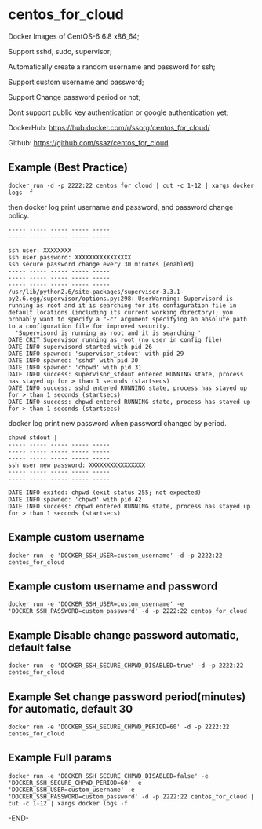 centos_for_cloud
==========

Docker Images of CentOS-6 6.8 x86_64;

Support sshd, sudo, supervisor;

Automatically create a random username and password for ssh;

Support custom username and password;

Support Change password period or not;

Dont support public key authentication or google authentication yet;

DockerHub: https://hub.docker.com/r/ssorg/centos_for_cloud/

Github: https://github.com/ssaz/centos_for_cloud

## Example (Best Practice)

```
docker run -d -p 2222:22 centos_for_cloud | cut -c 1-12 | xargs docker logs -f
```

then docker log print username and password, and password change policy.
```
----- ----- ----- ----- -----
----- ----- ----- ----- -----
----- ----- ----- ----- -----
ssh user: XXXXXXXX
ssh user password: XXXXXXXXXXXXXXXX
ssh secure password change every 30 minutes [enabled]
----- ----- ----- ----- -----
----- ----- ----- ----- -----
----- ----- ----- ----- -----
/usr/lib/python2.6/site-packages/supervisor-3.3.1-py2.6.egg/supervisor/options.py:298: UserWarning: Supervisord is running as root and it is searching for its configuration file in default locations (including its current working directory); you probably want to specify a "-c" argument specifying an absolute path to a configuration file for improved security.
  'Supervisord is running as root and it is searching '
DATE CRIT Supervisor running as root (no user in config file)
DATE INFO supervisord started with pid 26
DATE INFO spawned: 'supervisor_stdout' with pid 29
DATE INFO spawned: 'sshd' with pid 30
DATE INFO spawned: 'chpwd' with pid 31
DATE INFO success: supervisor_stdout entered RUNNING state, process has stayed up for > than 1 seconds (startsecs)
DATE INFO success: sshd entered RUNNING state, process has stayed up for > than 1 seconds (startsecs)
DATE INFO success: chpwd entered RUNNING state, process has stayed up for > than 1 seconds (startsecs)
```

docker log print new password when password changed by period.
```
chpwd stdout | 
----- ----- ----- ----- -----
----- ----- ----- ----- -----
----- ----- ----- ----- -----
ssh user new password: XXXXXXXXXXXXXXXX
----- ----- ----- ----- -----
----- ----- ----- ----- -----
----- ----- ----- ----- -----
DATE INFO exited: chpwd (exit status 255; not expected)
DATE INFO spawned: 'chpwd' with pid 42
DATE INFO success: chpwd entered RUNNING state, process has stayed up for > than 1 seconds (startsecs)
```

## Example custom username

```
docker run -e 'DOCKER_SSH_USER=custom_username' -d -p 2222:22 centos_for_cloud
```

## Example custom username and password

```
docker run -e 'DOCKER_SSH_USER=custom_username' -e 'DOCKER_SSH_PASSWORD=custom_password' -d -p 2222:22 centos_for_cloud
```

## Example Disable change password automatic, default false

```
docker run -e 'DOCKER_SSH_SECURE_CHPWD_DISABLED=true' -d -p 2222:22 centos_for_cloud
```

## Example Set change password period(minutes) for automatic, default 30

```
docker run -e 'DOCKER_SSH_SECURE_CHPWD_PERIOD=60' -d -p 2222:22 centos_for_cloud
```

## Example Full params

```
docker run -e 'DOCKER_SSH_SECURE_CHPWD_DISABLED=false' -e 'DOCKER_SSH_SECURE_CHPWD_PERIOD=60' -e 'DOCKER_SSH_USER=custom_username' -e 'DOCKER_SSH_PASSWORD=custom_password' -d -p 2222:22 centos_for_cloud | cut -c 1-12 | xargs docker logs -f
```

-END-
